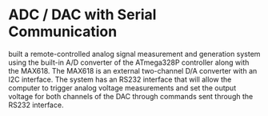 # ADC / DAC with Serial Communication
built a remote-controlled analog signal measurement and generation system using the built-in A/D converter of the ATmega328P controller along with the MAX618. The MAX618 is an external two-channel D/A converter with an I2C interface. The system has an RS232 interface that will allow the computer to trigger analog voltage measurements and set the output voltage for both channels of the DAC through commands sent through the RS232 interface. 
#
